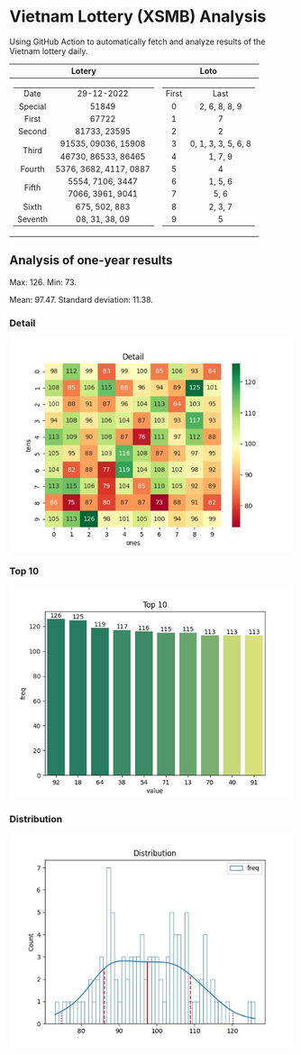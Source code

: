 # Vietnam Lottery (XSMB) Analysis

Using GitHub Action to automatically fetch and analyze results of the Vietnam lottery daily.

| Lotery      | Loto |
| :-----------: | :-----------: |
| <table><tr><td>Date</td><td>29-12-2022</td></tr><tr><td>Special</td><td>51849</td></tr><tr><td>First</td><td>67722</td></tr><tr><td>Second</td><td>81733, 23595</td></tr><tr><td rowspan="2">Third</td><td>91535, 09036, 15908</td></tr><tr><td>46730, 86533, 86465</td></tr><tr><td>Fourth</td><td>5376, 3682, 4117, 0887</td></tr><tr><td rowspan="2">Fifth</td><td>5554, 7106, 3447</td></tr><tr><td>7066, 3961, 9041</td></tr><tr><td>Sixth</td><td>675, 502, 883</td></tr><tr><td>Seventh</td><td>08, 31, 38, 09</td></tr></table> | <table><tr><td>First</td><td>Last</td></tr><tr><td>0</td><td>2, 6, 8, 8, 9</td></tr><tr><td>1</td><td>7</td></tr><tr><td>2</td><td>2</td></tr><tr><td>3</td><td>0, 1, 3, 3, 5, 6, 8</td></tr><tr><td>4</td><td>1, 7, 9</td></tr><tr><td>5</td><td>4</td></tr><tr><td>6</td><td>1, 5, 6</td></tr><tr><td>7</td><td>5, 6</td></tr><tr><td>8</td><td>2, 3, 7</td></tr><tr><td>9</td><td>5</td></tr></table> |

<h2>Analysis of one-year results</h2>

Max: 126. Min: 73.

Mean: 97.47. Standard deviation: 11.38.

<h3>Detail</h3>

![Detail](images/heatmap.jpg)

<h3>Top 10</h3>

![Top 10](images/top-10.jpg)

<h3>Distribution</h3>

![Distribution](images/distribution.jpg)